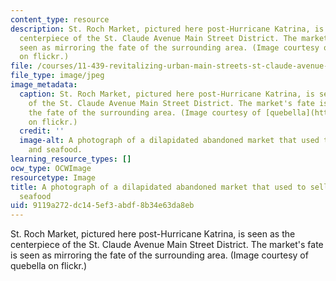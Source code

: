 ```yaml
---
content_type: resource
description: St. Roch Market, pictured here post-Hurricane Katrina, is seen as the
  centerpiece of the St. Claude Avenue Main Street District. The market's fate is
  seen as mirroring the fate of the surrounding area. (Image courtesy of quebella
  on flickr.)
file: /courses/11-439-revitalizing-urban-main-streets-st-claude-avenue-new-orleans-spring-2009/9119a272dc145ef3abdf8b34e63da8eb_11-439s09.jpg
file_type: image/jpeg
image_metadata:
  caption: St. Roch Market, pictured here post-Hurricane Katrina, is seen as the centerpiece
    of the St. Claude Avenue Main Street District. The market's fate is seen as mirroring
    the fate of the surrounding area. (Image courtesy of [quebella](http://www.flickr.com/photos/quebella/144222474/)
    on flickr.)
  credit: ''
  image-alt: A photograph of a dilapidated abandoned market that used to sell produce
    and seafood.
learning_resource_types: []
ocw_type: OCWImage
resourcetype: Image
title: A photograph of a dilapidated abandoned market that used to sell produce and
  seafood
uid: 9119a272-dc14-5ef3-abdf-8b34e63da8eb
---
```

St. Roch Market, pictured here post-Hurricane Katrina, is seen as the centerpiece of the St. Claude Avenue Main Street District. The market's fate is seen as mirroring the fate of the surrounding area. (Image courtesy of quebella on flickr.)

